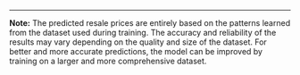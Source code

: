 ---

**Note:**
The predicted resale prices are entirely based on the patterns learned from the dataset used during training. The accuracy and reliability of the results may vary depending on the quality and size of the dataset. For better and more accurate predictions, the model can be improved by training on a larger and more comprehensive dataset.
